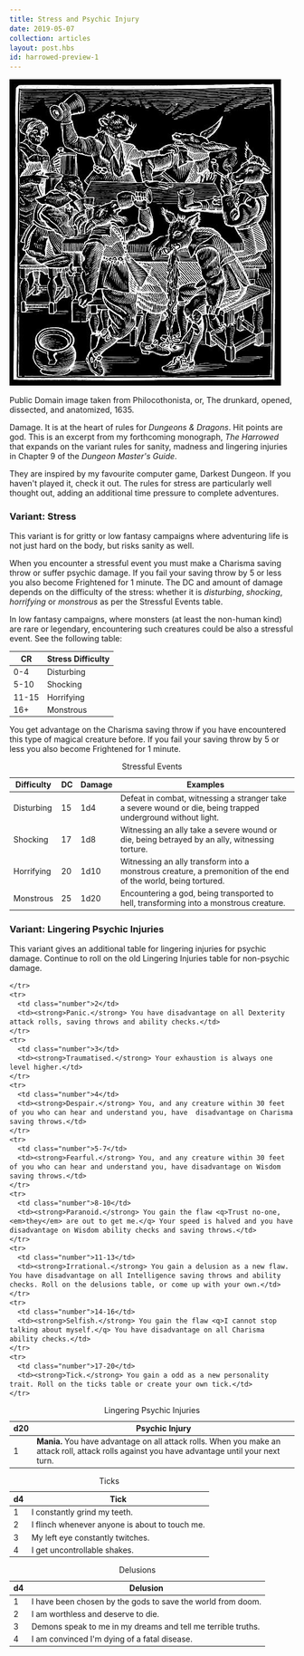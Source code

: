 ```yaml
---
title: Stress and Psychic Injury
date: 2019-05-07
collection: articles
layout: post.hbs
id: harrowed-preview-1
---
```

<div class="illustration">
  <img src="images/harrowed.jpg">
  <p class="caption">Public Domain image taken from Philocothonista, or, The drunkard, opened, dissected, and anatomized, 1635.</p>
</div>

<p>Damage. It is at the heart of rules for <em>Dungeons & Dragons</em>. Hit points are god. This is an excerpt from my forthcoming monograph, <em>The Harrowed</em> that expands on the variant rules for sanity, madness and lingering injuries in Chapter 9 of the <em>Dungeon Master's Guide</em>.</p>

<p>They are inspired by my favourite computer game, Darkest Dungeon. If you haven't played it, check it out. The rules for stress are particularly well thought out, adding an additional time pressure to complete adventures.</p>

<h3>Variant: Stress</h3>

<p>This variant is for gritty or low fantasy campaigns where adventuring life is not just hard on the body, but risks sanity as well.</p>

<p>When you encounter a stressful event you must make a Charisma saving throw or suffer psychic damage. If you fail your saving throw by 5 or less you also become Frightened for 1 minute. The DC and amount of damage depends on the difficulty of the stress: whether it is <em>disturbing</em>, <em>shocking</em>, <em>horrifying</em> or <em>monstrous</em> as per the Stressful Events table.</p>

<p>In low fantasy campaigns, where monsters (at least the non-human kind) are rare or legendary, encountering such creatures could be also a stressful event. See the following table:</p>

<table>
  <thead>
    <tr>
      <th class="number">CR</th>
      <th>Stress Difficulty</th>
    </tr>
  </thead>

  <tbody>
    <tr>
      <td class="number">0-4</td>
      <td>Disturbing</td>
    </tr>
    <tr>
      <td class="number">5-10</td>
      <td>Shocking</td>
    </tr>
    <tr>
      <td class="number">11-15</td>
      <td>Horrifying</td>
    </tr>
    <tr>
      <td class="number">16+</td>
      <td>Monstrous</td>
    </tr>
  </tbody>
</table>

<p>You get advantage on the Charisma saving throw if you have encountered this type of magical creature before. If you fail your saving throw by 5 or less you also become Frightened for 1 minute.</p>

<table>
<caption>Stressful Events</caption>
<thead>
  <tr>
    <th>Difficulty</th>
    <th>DC</th>
    <th>Damage</th>
    <th>Examples</th>
  </tr>
</thead>

<tbody>
  <tr>
    <td>Disturbing</td>
    <td>15</td>
    <td>1d4</td>
    <td>Defeat in combat, witnessing a stranger take a severe wound or die, being trapped underground without light.</td>
  </tr>
  <tr>
    <td>Shocking</td>
    <td>17</td>
    <td>1d8</td>
    <td>Witnessing an ally take a severe wound or die, being betrayed by an ally, witnessing torture.</td>
  </tr>
  <tr>
    <td>Horrifying</td>
    <td>20</td>
    <td>1d10</td>
    <td>Witnessing an ally transform into a monstrous creature, a premonition of the end of the world, being tortured.</td>
  </tr>
  <tr>
    <td>Monstrous</td>
    <td>25</td>
    <td>1d20</td>
    <td>Encountering a god, being transported to hell, transforming into a monstrous creature.</td>
  </tr>
</tbody>
</table>

<h3>Variant: Lingering Psychic Injuries</h3>

<p>This variant gives an additional table for lingering injuries for psychic damage. Continue to roll on the old Lingering Injuries table for non-psychic damage.</p>

<table>
  <caption>Lingering Psychic Injuries</caption>
  <thead>
    <tr>
      <th class="number">d20</th>
      <th>Psychic Injury</th>
    </tr>
  </thead>

  <tbody>
    <tr>
      <td class="number">1</td>
      <td><strong>Mania.</strong> You have advantage on all attack rolls. When you make an attack roll, attack rolls against you have advantage until your next turn.</td>

    </tr>
    <tr>
      <td class="number">2</td>
      <td><strong>Panic.</strong> You have disadvantage on all Dexterity attack rolls, saving throws and ability checks.</td>
    </tr>
    <tr>
      <td class="number">3</td>
      <td><strong>Traumatised.</strong> Your exhaustion is always one level higher.</td>
    </tr>
    <tr>
      <td class="number">4</td>
      <td><strong>Despair.</strong> You, and any creature within 30 feet of you who can hear and understand you, have  disadvantage on Charisma saving throws.</td>
    </tr>
    <tr>
      <td class="number">5-7</td>
      <td><strong>Fearful.</strong> You, and any creature within 30 feet of you who can hear and understand you, have disadvantage on Wisdom saving throws.</td>
    </tr>
    <tr>
      <td class="number">8-10</td>
      <td><strong>Paranoid.</strong> You gain the flaw <q>Trust no-one, <em>they</em> are out to get me.</q> Your speed is halved and you have disadvantage on Wisdom ability checks and saving throws.</td>
    </tr>
    <tr>
      <td class="number">11-13</td>
      <td><strong>Irrational.</strong> You gain a delusion as a new flaw. You have disadvantage on all Intelligence saving throws and ability checks. Roll on the delusions table, or come up with your own.</td>
    </tr>
    <tr>
      <td class="number">14-16</td>
      <td><strong>Selfish.</strong> You gain the flaw <q>I cannot stop talking about myself.</q> You have disadvantage on all Charisma ability checks.</td>
    </tr>
    <tr>
      <td class="number">17-20</td>
      <td><strong>Tick.</strong> You gain a odd as a new personality trait. Roll on the ticks table or create your own tick.</td>
    </tr>
  </tbody>
</table>

<table>
  <caption>Ticks</caption>
  <thead>
    <tr>
      <th class="number">d4</th>
      <th>Tick</th>
    </tr>
  </thead>

  <tbody>
    <tr>
      <td class="number">1</td>
      <td>I constantly grind my teeth.</td>
    </tr>
    <tr>
      <td class="number">2</td>
      <td>I flinch whenever anyone is about to touch me.</td>
    </tr>
    <tr>
      <td class="number">3</td>
      <td>My left eye constantly twitches.</td>
    </tr>
    <tr>
      <td class="number">4</td>
      <td>I get uncontrollable shakes.</td>
    </tr>
  </tbody>
</table>

<table>
  <caption>Delusions</caption>
  <thead>
    <tr>
      <th class="number">d4</th>
      <th>Delusion</th>
    </tr>
  </thead>

  <tbody>
    <tr>
      <td class="number">1</td>
      <td>I have been chosen by the gods to save the world from doom.</td>
    </tr>
    <tr>
      <td class="number">2</td>
      <td>I am worthless and deserve to die.</td>
    </tr>
    <tr>
      <td class="number">3</td>
      <td>Demons speak to me in my dreams and tell me terrible truths.</td>
    </tr>
    <tr>
      <td class="number">4</td>
      <td>I am convinced I'm dying of a fatal disease.</td>
    </tr>
  </tbody>
</table>